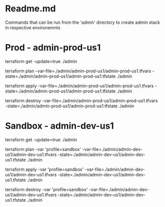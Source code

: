 # Readme.md

Commands that can be run from the 'admin' directory to create admin stack in respective environemnts

# Prod - admin-prod-us1

terraform get -update=true ./admin

terraform plan -var-file=./admin/admin-prod-us1/admin-prod-us1.tfvars -state=./admin/admin-prod-us1/admin-prod-us1.tfstate ./admin

terraform apply -var-file=./admin/admin-prod-us1/admin-prod-us1.tfvars -state=./admin/admin-prod-us1/admin-prod-us1.tfstate ./admin

terraform destroy -var-file=./admin/admin-prod-us1/admin-prod-us1.tfvars -state=./admin/admin-prod-us1/admin-prod-us1.tfstate ./admin


# Sandbox - admin-dev-us1

terraform get -update=true ./admin

terraform plan  -var 'profile=sandbox' -var-file=./admin/admin-dev-us1/admin-dev-us1.tfvars -state=./admin/admin-dev-us1/admin-dev-us1.tfstate ./admin

terraform apply -var 'profile=sandbox' -var-file=./admin/admin-dev-us1/admin-dev-us1.tfvars -state=./admin/admin-dev-us1/admin-dev-us1.tfstate ./admin

terraform destroy -var 'profile=sandbox' -var-file=./admin/admin-dev-us1/admin-dev-us1.tfvars -state=./admin/admin-dev-us1/admin-dev-us1.tfstate ./admin